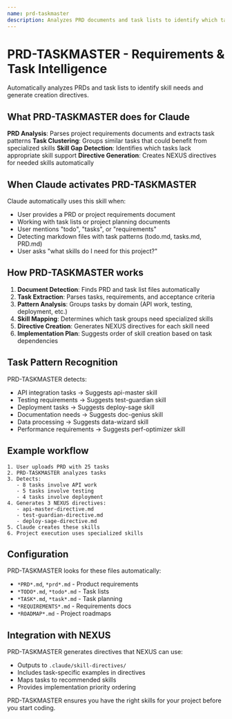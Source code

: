 ```yaml
---
name: prd-taskmaster
description: Analyzes PRD documents and task lists to identify which tasks need specialized skills, then generates NEXUS directives to create those skills. Claude activates this when working with project requirements and task planning.
---
```


# PRD-TASKMASTER - Requirements & Task Intelligence

Automatically analyzes PRDs and task lists to identify skill needs and generate creation directives.

## What PRD-TASKMASTER does for Claude

**PRD Analysis**: Parses project requirements documents and extracts task patterns
**Task Clustering**: Groups similar tasks that could benefit from specialized skills
**Skill Gap Detection**: Identifies which tasks lack appropriate skill support
**Directive Generation**: Creates NEXUS directives for needed skills automatically

## When Claude activates PRD-TASKMASTER

Claude automatically uses this skill when:
- User provides a PRD or project requirements document
- Working with task lists or project planning documents
- User mentions "todo", "tasks", or "requirements"
- Detecting markdown files with task patterns (todo.md, tasks.md, PRD.md)
- User asks "what skills do I need for this project?"

## How PRD-TASKMASTER works

1. **Document Detection**: Finds PRD and task list files automatically
2. **Task Extraction**: Parses tasks, requirements, and acceptance criteria
3. **Pattern Analysis**: Groups tasks by domain (API work, testing, deployment, etc.)
4. **Skill Mapping**: Determines which task groups need specialized skills
5. **Directive Creation**: Generates NEXUS directives for each skill need
6. **Implementation Plan**: Suggests order of skill creation based on task dependencies

## Task Pattern Recognition

PRD-TASKMASTER detects:
- API integration tasks → Suggests api-master skill
- Testing requirements → Suggests test-guardian skill
- Deployment tasks → Suggests deploy-sage skill
- Documentation needs → Suggests doc-genius skill
- Data processing → Suggests data-wizard skill
- Performance requirements → Suggests perf-optimizer skill

## Example workflow

```
1. User uploads PRD with 25 tasks
2. PRD-TASKMASTER analyzes tasks
3. Detects:
   - 8 tasks involve API work
   - 5 tasks involve testing
   - 4 tasks involve deployment
4. Generates 3 NEXUS directives:
   - api-master-directive.md
   - test-guardian-directive.md
   - deploy-sage-directive.md
5. Claude creates these skills
6. Project execution uses specialized skills
```

## Configuration

PRD-TASKMASTER looks for these files automatically:
- `*PRD*.md`, `*prd*.md` - Product requirements
- `*TODO*.md`, `*todo*.md` - Task lists
- `*TASK*.md`, `*task*.md` - Task planning
- `*REQUIREMENTS*.md` - Requirements docs
- `*ROADMAP*.md` - Project roadmaps

## Integration with NEXUS

PRD-TASKMASTER generates directives that NEXUS can use:
- Outputs to `.claude/skill-directives/`
- Includes task-specific examples in directives
- Maps tasks to recommended skills
- Provides implementation priority ordering

PRD-TASKMASTER ensures you have the right skills for your project before you start coding.
